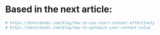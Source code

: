 # Based in the next article:

```bash
# https://kentcdodds.com/blog/how-to-use-react-context-effectively
# https://kentcdodds.com/blog/how-to-optimize-your-context-value
```
